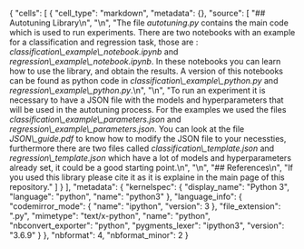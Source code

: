 {
 "cells": [
  {
   "cell_type": "markdown",
   "metadata": {},
   "source": [
    "## Autotuning Library\n",
    "\n",
    "The file *autotuning.py* contains the main code which is used to run experiments. There are two notebooks with an example for a classification and regression task, those are : *classification\\_example\\_notebook.ipynb* and *regression\\_example\\_notebook.ipynb*. In these notebooks you can learn how to use the library, and obtain the results. A version of this notebooks can be found as python code in *classification\\_example\\_python.py* and *regression\\_example\\_python.py*.\n",
    "\n",
    "To run an experiment it is necessary to have a JSON file with the models and hyperparameters that will be used in the autotuning process. For the examples we used the files *classification\\_example\\_parameters.json* and *regression\\_example\\_parameters.json*. You can look at the file *JSON\\_guide.pdf* to know how to modify the JSON file to your necessties, furthermore there are two files called *classification\\_template.json* and *regression\\_template.json* which have a lot of models and hyperparameters already set, it could be a good starting point.\n",
    "\n",
    "## References\n",
    "If you used this library please cite it as it is explaine in the main page of this repository."
   ]
  }
 ],
 "metadata": {
  "kernelspec": {
   "display_name": "Python 3",
   "language": "python",
   "name": "python3"
  },
  "language_info": {
   "codemirror_mode": {
    "name": "ipython",
    "version": 3
   },
   "file_extension": ".py",
   "mimetype": "text/x-python",
   "name": "python",
   "nbconvert_exporter": "python",
   "pygments_lexer": "ipython3",
   "version": "3.6.9"
  }
 },
 "nbformat": 4,
 "nbformat_minor": 2
}
